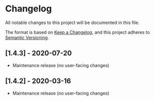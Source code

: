 # Changelog

All notable changes to this project will be documented in this file.

The format is based on [Keep a Changelog](https://keepachangelog.com/en/1.0.0/),
and this project adheres to [Semantic Versioning](https://semver.org/spec/v2.0.0.html).

<!-- ## [Unreleased] -->

## [1.4.3] - 2020-07-20

- Maintenance release (no user-facing changes)

## [1.4.2] - 2020-03-16

- Maintenance release (no user-facing changes)

